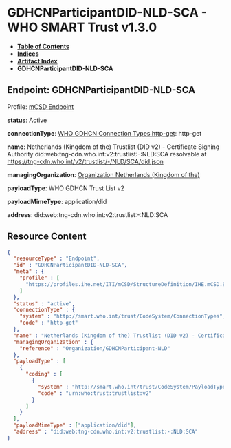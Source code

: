 # GDHCNParticipantDID-NLD-SCA - WHO SMART Trust v1.3.0

* [**Table of Contents**](toc.md)
* [**Indices**](indices.md)
* [**Artifact Index**](artifacts.md)
* **GDHCNParticipantDID-NLD-SCA**

## Endpoint: GDHCNParticipantDID-NLD-SCA

Profile: [mCSD Endpoint](https://profiles.ihe.net/ITI/mCSD/4.0.0/StructureDefinition-IHE.mCSD.Endpoint.html)

**status**: Active

**connectionType**: [WHO GDHCN Connection Types http-get](CodeSystem-ConnectionTypes.md#ConnectionTypes-http-get): http-get

**name**: Netherlands (Kingdom of the) Trustlist (DID v2) - Certificate Signing Authority did:web:tng-cdn.who.int:v2:trustlist:-:NLD:SCA resolvable at https://tng-cdn.who.int/v2/trustlist/-/NLD/SCA/did.json

**managingOrganization**: [Organization Netherlands (Kingdom of the)](Organization-GDHCNParticipant-NLD.md)

**payloadType**: WHO GDHCN Trust List v2

**payloadMimeType**: application/did

**address**: did:web:tng-cdn.who.int:v2:trustlist:-:NLD:SCA



## Resource Content

```json
{
  "resourceType" : "Endpoint",
  "id" : "GDHCNParticipantDID-NLD-SCA",
  "meta" : {
    "profile" : [
      "https://profiles.ihe.net/ITI/mCSD/StructureDefinition/IHE.mCSD.Endpoint"
    ]
  },
  "status" : "active",
  "connectionType" : {
    "system" : "http://smart.who.int/trust/CodeSystem/ConnectionTypes",
    "code" : "http-get"
  },
  "name" : "Netherlands (Kingdom of the) Trustlist (DID v2) - Certificate Signing Authority\ndid:web:tng-cdn.who.int:v2:trustlist:-:NLD:SCA\nresolvable at https://tng-cdn.who.int/v2/trustlist/-/NLD/SCA/did.json",
  "managingOrganization" : {
    "reference" : "Organization/GDHCNParticipant-NLD"
  },
  "payloadType" : [
    {
      "coding" : [
        {
          "system" : "http://smart.who.int/trust/CodeSystem/PayloadTypes",
          "code" : "urn:who:trust:trustlist:v2"
        }
      ]
    }
  ],
  "payloadMimeType" : ["application/did"],
  "address" : "did:web:tng-cdn.who.int:v2:trustlist:-:NLD:SCA"
}

```
